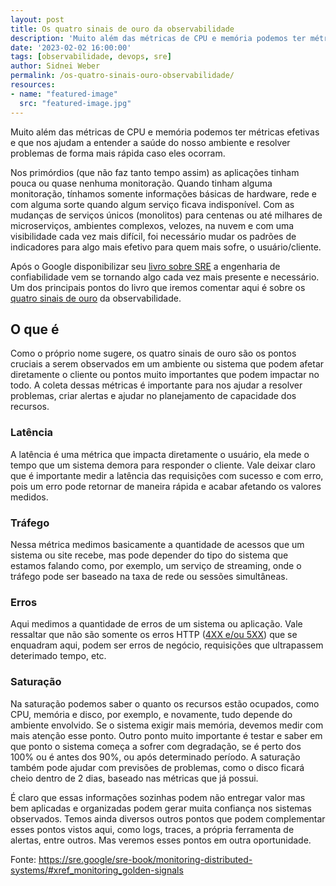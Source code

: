 ```yaml
---
layout: post
title: Os quatro sinais de ouro da observabilidade
description: 'Muito além das métricas de CPU e memória podemos ter métricas efetivas e que nos ajudam a entender a saúde do nosso ambiente e resolver problemas de forma mais rápida caso eles ocorram..'
date: '2023-02-02 16:00:00'
tags: [observabilidade, devops, sre]
author: Sidnei Weber
permalink: /os-quatro-sinais-ouro-observabilidade/
resources:
- name: "featured-image"
  src: "featured-image.jpg"
---
```


Muito além das métricas de CPU e memória podemos ter métricas efetivas e que nos ajudam a entender a saúde do nosso ambiente e resolver problemas de forma mais rápida caso eles ocorram.

Nos primórdios (que não faz tanto tempo assim) as aplicações tinham pouca ou quase nenhuma monitoração. Quando tinham alguma monitoração, tínhamos somente informações básicas de hardware, rede e com alguma sorte quando algum serviço ficava indisponível. Com as mudanças de serviços únicos (monolitos) para centenas ou até milhares de microserviços, ambientes complexos, velozes, na nuvem e com uma visibilidade cada vez mais difícil, foi necessário mudar os padrões de indicadores para algo mais efetivo para quem mais sofre, o usuário/cliente.

Após o Google disponibilizar seu [livro sobre SRE](https://sre.google/sre-book/table-of-contents/) a engenharia de confiabilidade vem se tornando algo cada vez mais presente e necessário. Um dos principais pontos do livro que iremos comentar aqui é sobre os [quatro sinais de ouro](https://sre.google/sre-book/monitoring-distributed-systems/#xref_monitoring_golden-signals) da observabilidade.

## O que é

Como o próprio nome sugere, os quatro sinais de ouro são os pontos cruciais a serem observados em um ambiente ou sistema que podem afetar diretamente o cliente ou pontos muito importantes que podem impactar no todo. A coleta dessas métricas é importante para nos ajudar a resolver problemas, criar alertas e ajudar no planejamento de capacidade dos recursos.

### Latência

A latência é uma métrica que impacta diretamente o usuário, ela mede o tempo que um sistema demora para responder o cliente. Vale deixar claro que é importante medir a latência das requisições com sucesso e com erro, pois um erro pode retornar de maneira rápida e acabar afetando os valores medidos.

### Tráfego

Nessa métrica medimos basicamente a quantidade de acessos que um sistema ou site recebe, mas pode depender do tipo do sistema que estamos falando como, por exemplo, um serviço de streaming, onde o tráfego pode ser baseado na taxa de rede ou sessões simultâneas.

### Erros

Aqui medimos a quantidade de erros de um sistema ou aplicação. Vale ressaltar que não são somente os erros HTTP ([4XX e/ou 5XX](https://developer.mozilla.org/pt-BR/docs/Web/HTTP/Status)) que se enquadram aqui, podem ser erros de negócio, requisições que ultrapassem deterimado tempo, etc.

### Saturação

Na saturação podemos saber o quanto os recursos estão ocupados, como CPU, memória e disco, por exemplo, e novamente, tudo depende do ambiente envolvido. Se o sistema exigir mais memória, devemos medir com mais atenção esse ponto. Outro ponto muito importante é testar e saber em que ponto o sistema começa a sofrer com degradação, se é perto dos 100% ou é antes dos 90%, ou após determinado período. A saturação também pode ajudar com previsões de problemas, como o disco ficará cheio dentro de 2 dias, baseado nas métricas que já possui.

É claro que essas informações sozinhas podem não entregar valor mas bem aplicadas e organizadas podem gerar muita confiança nos sistemas observados. Temos ainda diversos outros pontos que podem complementar esses pontos vistos aqui, como logs, traces, a própria ferramenta de alertas, entre outros. Mas veremos esses pontos em outra oportunidade.

Fonte: https://sre.google/sre-book/monitoring-distributed-systems/#xref_monitoring_golden-signals